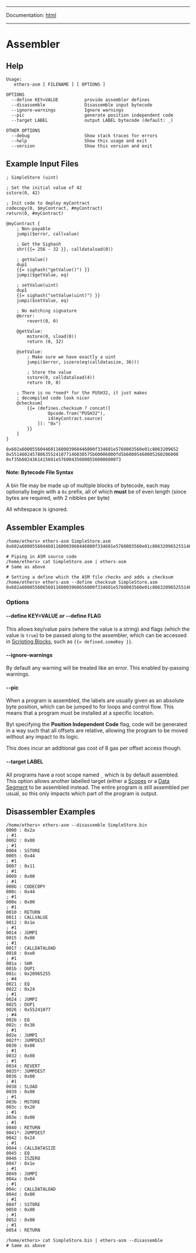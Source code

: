 -----

Documentation: [html](https://docs.ethers.io/)

-----

Assembler
=========

Help
----

```
Usage:
   ethers-asm [ FILENAME ] [ OPTIONS ]

OPTIONS
  --define KEY=VALUE          provide assembler defines
  --disassemble               Disassemble input bytecode
  --ignore-warnings           Ignore warnings
  --pic                       generate position independent code
  --target LABEL              output LABEL bytecode (default: _)

OTHER OPTIONS
  --debug                     Show stack traces for errors
  --help                      Show this usage and exit
  --version                   Show this version and exit
```

Example Input Files
-------------------

```
; SimpleStore (uint)

; Set the initial value of 42
sstore(0, 42)

; Init code to deploy myContract
codecopy(0, $myContract, #myContract)
return(0, #myContract)

@myContract {
    ; Non-payable
    jumpi($error, callvalue)

    ; Get the Sighash
    shr({{= 256 - 32 }}, calldataload(0))

    ; getValue()
    dup1
    {{= sighash("getValue()") }}
    jumpi($getValue, eq)

    ; setValue(uint)
    dup1
    {{= sighash("setValue(uint)") }}
    jumpi($setValue, eq)

    ; No matching signature
    @error:
        revert(0, 0)

    @getValue:
        mstore(0, sload(0))
        return (0, 32)

    @setValue:
        ; Make sure we have exactly a uint
        jumpi($error, iszero(eq(calldatasize, 36)))

        ; Store the value
        sstore(0, calldataload(4))
        return (0, 0)

    ; There is no *need* for the PUSH32, it just makes
    ; decompiled code look nicer
    @checksum[
        {{= (defines.checksum ? concat([
                Opcode.from("PUSH32"),
                id(myContract.source)
            ]): "0x")
        }}
    ]
}
```

```
0x602a6000556044601160003960446000f334601e5760003560e01c8063209652
0x5514602457806355241077146030575b60006000fd5b60005460005260206000
0xf35b6024361415601e5760043560005560006000f3
```

#### Note: Bytecode File Syntax

A bin file may be made up of multiple blocks of bytecode, each may optionally begin with a `0x` prefix, all of which **must** be of even length (since bytes are required, with 2 nibbles per byte)

All whitespace is ignored.


Assembler Examples
------------------

```
/home/ethers> ethers-asm SimpleStore.asm
0x602a6000556044601160003960446000f334601e5760003560e01c80632096525514602457806355241077146030575b60006000fd5b60005460005260206000f35b6024361415601e5760043560005560006000f3

# Piping in ASM source code
/home/ethers> cat SimpleStore.asm | ethers-asm
# Same as above

# Setting a define which the ASM file checks and adds a checksum
/home/ethers> ethers-asm --define checksum SimpleStore.asm
0x602a6000556065601160003960656000f334601e5760003560e01c80632096525514602457806355241077146030575b60006000fd5b60005460005260206000f35b6024361415601e5760043560005560006000f37f10358310d664c9aeb4bf4ce7a10a6a03176bd23194c8ccbd3160a6dac90774d6
```

### Options

#### **--define KEY=VALUE** *or* **--define FLAG**

This allows key/value pairs (where the value is a string) and flags (which the value is `true`) to be passed along to the assembler, which can be accessed in [Scripting Blocks](/v5/api/other/assembly/dialect/#asm-dialect-scripting), such as `{{= defined.someKey }}`.


#### **--ignore-warnings**

By default any warning will be treated like an error. This enabled by-passing warnings.


#### **--pic**

When a program is assembled, the labels are usually given as an absolute byte position, which can be jumped to for loops and control flow. This means that a program must be installed at a specific location.

Byt specifying the **Position Independent Code** flag, code will be generated in a way such that all offsets are relative, allowing the program to be moved without any impact to its logic.

This does incur an additional gas cost of 8 gas per offset access though.


#### **--target LABEL**

All programs have a root scope named `_` which is by default assembled. This option allows another labelled target (either a [Scopes](/v5/api/other/assembly/dialect/#asm-dialect-scope) or a [Data Segment](/v5/api/other/assembly/dialect/#asm-dialect-datasegment) to be assembled instead. The entire program is still assembled per usual, so this only impacts which part of the program is output.


Disassembler Examples
---------------------

```
/home/ethers> ethers-asm --disassemble SimpleStore.bin
0000 : 0x2a                                                               ; #1
0002 : 0x00                                                               ; #1
0004 : SSTORE
0005 : 0x44                                                               ; #1
0007 : 0x11                                                               ; #1
0009 : 0x00                                                               ; #1
000b : CODECOPY
000c : 0x44                                                               ; #1
000e : 0x00                                                               ; #1
0010 : RETURN
0011 : CALLVALUE
0012 : 0x1e                                                               ; #1
0014 : JUMPI
0015 : 0x00                                                               ; #1
0017 : CALLDATALOAD
0018 : 0xe0                                                               ; #1
001a : SHR
001b : DUP1
001c : 0x20965255                                                         ; #4
0021 : EQ
0022 : 0x24                                                               ; #1
0024 : JUMPI
0025 : DUP1
0026 : 0x55241077                                                         ; #4
002b : EQ
002c : 0x30                                                               ; #1
002e : JUMPI
002f*: JUMPDEST
0030 : 0x00                                                               ; #1
0032 : 0x00                                                               ; #1
0034 : REVERT
0035*: JUMPDEST
0036 : 0x00                                                               ; #1
0038 : SLOAD
0039 : 0x00                                                               ; #1
003b : MSTORE
003c : 0x20                                                               ; #1
003e : 0x00                                                               ; #1
0040 : RETURN
0041*: JUMPDEST
0042 : 0x24                                                               ; #1
0044 : CALLDATASIZE
0045 : EQ
0046 : ISZERO
0047 : 0x1e                                                               ; #1
0049 : JUMPI
004a : 0x04                                                               ; #1
004c : CALLDATALOAD
004d : 0x00                                                               ; #1
004f : SSTORE
0050 : 0x00                                                               ; #1
0052 : 0x00                                                               ; #1
0054 : RETURN

/home/ethers> cat SimpleStore.bin | ethers-asm --disassemble
# Same as above
```

